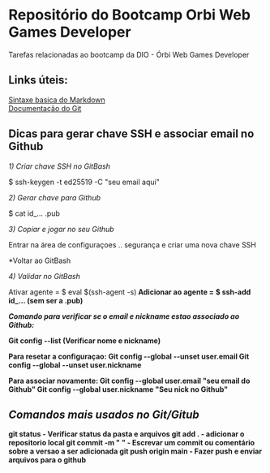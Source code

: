 # Repositório do Bootcamp Orbi Web Games Developer
Tarefas relacionadas ao bootcamp da DIO - Órbi Web Games Developer

## Links úteis:
[Sintaxe basica do Markdown](https://www.markdownguide.org/basic-syntax/)<br>
[Documentação do Git](https://git-scm.com/docs/git/pt_BR)

## Dicas para gerar chave SSH e associar email no Github

*1) Criar chave SSH no GitBash*

$ ssh-keygen -t ed25519 -C "seu email aqui"

*2) Gerar chave para Github*

$ cat id_...   .pub

*3) Copiar e jogar no seu Github*

Entrar na área de configuraçoes .. segurança e criar uma nova chave SSH

*Voltar ao GitBash

*4) Validar no GitBash*

Ativar agente = $ eval $(ssh-agent -s)<b>
Adicionar ao agente = $ ssh-add id_... (sem ser a .pub)

*Comando para verificar se o email e nickname estao associado ao Github:*

Git config --list (Verificar nome e nickname)

Para resetar a configuraçao: Git config --global --unset user.email<b>
                             Git config --global --unset user.nickname

Para associar novamente: Git config --global user.email "seu email do Github"<b> 
                         Git config --global user.nickname "Seu nick no Github"

## ***Comandos mais usados no Git/Gitub***

git status - Verificar status da pasta e arquivos
git add . - adicionar o repositorio local 
git commit -m " " - Escrevar um commit ou comentário sobre a versao a ser adicionada
git push origin main - Fazer push e enviar arquivos para o github



